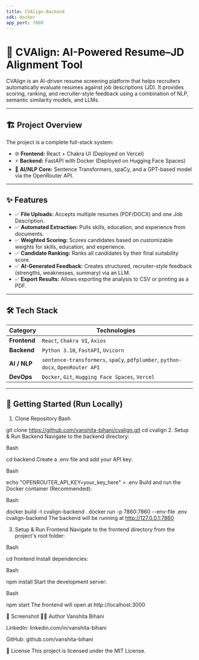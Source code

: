 ```yaml
---
title: CVAlign-Backend
sdk: docker
app_port: 7860
---
```


# 📄 CVAlign: AI-Powered Resume–JD Alignment Tool

CVAlign is an AI-driven resume screening platform that helps recruiters automatically evaluate resumes against job descriptions (JD). It provides scoring, ranking, and recruiter-style feedback using a combination of NLP, semantic similarity models, and LLMs.

---

## 🏗️ Project Overview

The project is a complete full-stack system:

* 🌐 **Frontend:** React + Chakra UI (Deployed on Vercel)
* ⚡ **Backend:** FastAPI with Docker (Deployed on Hugging Face Spaces)
* 🧠 **AI/NLP Core:** Sentence Transformers, spaCy, and a GPT-based model via the OpenRouter API.

---

## ✨ Features

* ✅ **File Uploads:** Accepts multiple resumes (PDF/DOCX) and one Job Description.
* ✅ **Automated Extraction:** Pulls skills, education, and experience from documents.
* ✅ **Weighted Scoring:** Scores candidates based on customizable weights for skills, education, and experience.
* ✅ **Candidate Ranking:** Ranks all candidates by their final suitability score.
* ✅ **AI-Generated Feedback:** Creates structured, recruiter-style feedback (strengths, weaknesses, summary) via an LLM.
* ✅ **Export Results:** Allows exporting the analysis to CSV or printing as a PDF.

---

## 🛠️ Tech Stack

| Category      | Technologies                                                                   |
| ------------- | ------------------------------------------------------------------------------ |
| **Frontend** | `React`, `Chakra UI`, `Axios`                                                  |
| **Backend** | `Python 3.10`, `FastAPI`, `Uvicorn`                                            |
| **AI / NLP** | `sentence-transformers`, `spaCy`, `pdfplumber`, `python-docx`, `OpenRouter API`  |
| **DevOps** | `Docker`, `Git`, `Hugging Face Spaces`, `Vercel`                               |

---

## 🚀 Getting Started (Run Locally)

1. Clone Repository
Bash

git clone https://github.com/vanshita-bihani/cvalign.git
cd cvalign
2. Setup & Run Backend
Navigate to the backend directory:

Bash

cd backend
Create a .env file and add your API key:

Bash

echo "OPENROUTER_API_KEY=your_key_here" > .env
Build and run the Docker container (Recommended):

Bash

docker build -t cvalign-backend .
docker run -p 7860:7860 --env-file .env cvalign-backend
The backend will be running at http://127.0.0.1:7860

3. Setup & Run Frontend
Navigate to the frontend directory from the project's root folder:

Bash

cd frontend
Install dependencies:

Bash

npm install
Start the development server:

Bash

npm start
The frontend will open at http://localhost:3000

📸 Screenshot
👨‍💻 Author
Vanshita Bihani

LinkedIn: linkedin.com/in/vanshita-bihani

GitHub: github.com/vanshita-bihani

📜 License
This project is licensed under the MIT License.
